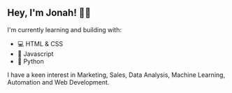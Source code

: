 ## Hey, I'm Jonah! 👋🏼

I'm currently learning and building with:
* 💻 HTML & CSS
* 📜 Javascript
* 🐍 Python 

I have a keen interest in Marketing, Sales, Data Analysis, Machine Learning, Automation and Web Development.
